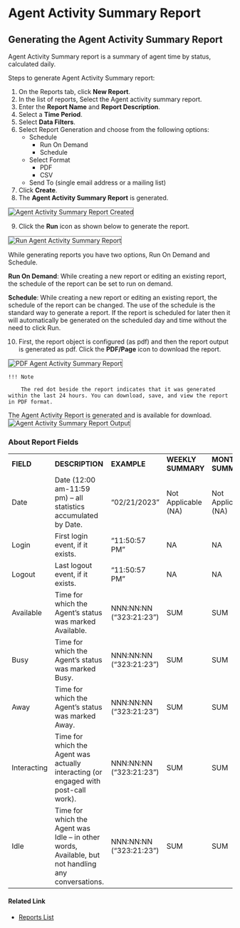 # Agent Activity Summary Report

## Generating the Agent Activity Summary Report

Agent Activity Summary report is a summary of agent time by status, calculated daily.

Steps to generate Agent Activity Summary report:

1. On the Reports tab, click **New Report**.
2. In the list of reports, Select the Agent activity summary report.
3. Enter the **Report Name** and **Report Description**.
4. Select a **Time Period**.
5. Select **Data Filters**.
6. Select Report Generation and choose from the following options:
    * Schedule
        * Run On Demand
        * Schedule
    * Select Format
        * PDF
        * CSV
    * Send To (single email address or a mailing list)
7. Click **Create**.
8. The **Agent Activity Summary Report** is generated.
<img src="../images/agent-activity-summary-report-created.png" alt="Agent Activity Summary Report Created" title="Agent Activity Summary Report Created" style="border: 1px solid gray; zoom:100%;">

9. Click the **Run** icon as shown below to generate the report.
<img src="../images/run-report.png" alt="Run Agent Activity Summary Report" title="Run Agent Activity Summary Report" style="border: 1px solid gray; zoom:100%;">

While generating reports you have two options, Run On Demand and Schedule.

**Run On Demand**: While creating a new report or editing an existing report, the schedule of the report can be set to run on demand.

**Schedule**: While creating a new report or editing an existing report, the schedule of the report can be changed. The use of the schedule is the standard way to generate a report. If the report is scheduled for later then it will automatically be generated on the scheduled day and time without the need to click Run.

10. First, the report object is configured (as pdf) and then the report output is generated as pdf.
Click the **PDF/Page** icon to download the report.
<img src="../images/pdf-report-agent-activity-summary.png" alt="PDF Agent Activity Summary Report" title="PDF Agent Activity Summary Report" style="border: 1px solid gray; zoom:100%;">

    !!! Note

        The red dot beside the report indicates that it was generated within the last 24 hours. You can download, save, and view the report in PDF format.

The Agent Activity Report is generated and is available for download.
<img src="../images/agent-activity-summary-report-output.png" alt="Agent Activity Summary Report Output" title="Agent Activity Summary Report Output" style="border: 1px solid gray; zoom:100%;">

### About Report Fields

<table>
  <tr>
   <td><strong>FIELD</strong>
   </td>
   <td><strong>DESCRIPTION</strong>
   </td>
   <td><strong>EXAMPLE</strong>
   </td>
   <td><strong>WEEKLY SUMMARY</strong>
   </td>
   <td><strong>MONTHLY SUMMARY</strong>
   </td>
  </tr>
  <tr>
   <td>Date
   </td>
   <td>Date (12:00 am-11:59 pm) – all statistics accumulated by Date.
   </td>
   <td>“02/21/2023”
   </td>
   <td>Not Applicable (NA)
   </td>
   <td>Not Applicable (NA)
   </td>
  </tr>
  <tr>
   <td>Login
   </td>
   <td>First login event, if it exists.
   </td>
   <td>“11:50:57 PM”
   </td>
   <td>NA
   </td>
   <td>NA
   </td>
  </tr>
  <tr>
   <td>Logout
   </td>
   <td>Last logout event, if it exists.
   </td>
   <td>“11:50:57 PM”
   </td>
   <td>NA
   </td>
   <td>NA
   </td>
  </tr>
  <tr>
   <td>Available
   </td>
   <td>Time for which the Agent’s status was marked Available.
   </td>
   <td>NNN:NN:NN (“323:21:23”)
   </td>
   <td>SUM
   </td>
   <td>SUM
   </td>
  </tr>
  <tr>
   <td>Busy
   </td>
   <td>Time for which the Agent’s status was marked Busy.
   </td>
   <td>NNN:NN:NN (“323:21:23”)
   </td>
   <td>SUM
   </td>
   <td>SUM
   </td>
  </tr>
  <tr>
   <td>Away
   </td>
   <td>Time for which the Agent’s status was marked Away.
   </td>
   <td>NNN:NN:NN (“323:21:23”)
   </td>
   <td>SUM
   </td>
   <td>SUM
   </td>
  </tr>
  <tr>
   <td>Interacting
   </td>
   <td>Time for which the Agent was actually interacting (or engaged with post-call work).
   </td>
   <td>NNN:NN:NN (“323:21:23”)
   </td>
   <td>SUM
   </td>
   <td>SUM
   </td>
  </tr>
  <tr>
   <td>Idle
   </td>
   <td> Time for which the Agent was Idle – in other words, Available, but not handling any conversations.
   </td>
   <td>NNN:NN:NN (“323:21:23”)
   </td>
   <td>SUM
   </td>
   <td>SUM
   </td>
  </tr>
</table>

#### Related Link

* [Reports List](../reports/reports-list.md)